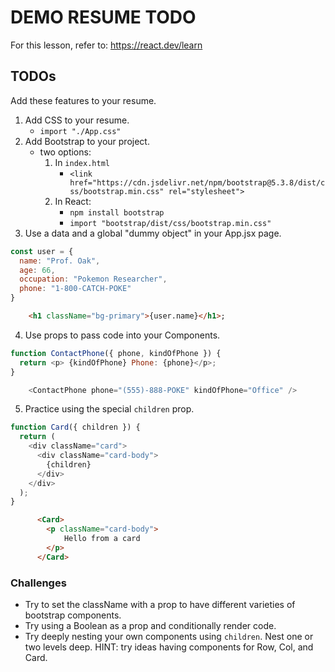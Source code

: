 # DEMO RESUME TODO

For this lesson, refer to: https://react.dev/learn

## TODOs

Add these features to your resume.

1. Add CSS to your resume.
    * `import "./App.css"`
2. Add Bootstrap to your project.
    * two options:
        1. In `index.html`
            * `<link href="https://cdn.jsdelivr.net/npm/bootstrap@5.3.8/dist/css/bootstrap.min.css" rel="stylesheet">`
        2. In React:
            * `npm install bootstrap`
            * `import "bootstrap/dist/css/bootstrap.min.css"`
3. Use a data and a global "dummy object" in your App.jsx page.
```javascript
const user = {
  name: "Prof. Oak",
  age: 66,
  occupation: "Pokemon Researcher",
  phone: "1-800-CATCH-POKE"
}
```
```html
    <h1 className="bg-primary">{user.name}</h1>;
```
4. Use props to pass code into your Components.
```javascript
function ContactPhone({ phone, kindOfPhone }) {
  return <p> {kindOfPhone} Phone: {phone}</p>;
}
```
```javascript
    <ContactPhone phone="(555)-888-POKE" kindOfPhone="Office" />
```
5. Practice using the special `children` prop.
```javascript
function Card({ children }) {
  return (
    <div className="card">
      <div className="card-body">
        {children}
      </div>
    </div>
  );
}
```
```html
      <Card>
        <p className="card-body">
            Hello from a card
        </p>
      </Card>
```

### Challenges

* Try to set the className with a prop to have different varieties of bootstrap components.
* Try using a Boolean as a prop and conditionally render code.
* Try deeply nesting your own components using `children`. Nest one or two levels deep. HINT: try ideas having components for Row, Col, and Card. 
